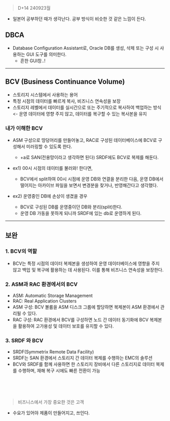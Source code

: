 <blockquote>
<p>D+14 240923월 </p>
</blockquote>
<ul>
<li>일본어 공부하던 때가 생각난다. 공부 방식이 비슷한 것 같은 느낌이 든다.</li>
</ul>
<h2 id="dbca">DBCA</h2>
<ul>
<li>Database Configuration Assistant로, Oracle DB를 생성, 삭제 또는 구성 시 사용하는 GUI 도구를 의미한다.<ul>
<li>흔한 GUI창..!
<img alt="" src="https://velog.velcdn.com/images/greendev/post/6cfca131-7700-418e-b225-0137f942b295/image.png" /> </li>
</ul>
</li>
</ul>
<hr />
<h2 id="bcv-business-continuance-volume">BCV (Business Continuance Volume)</h2>
<ul>
<li>스토리지 시스템에서 사용하는 용어</li>
<li>특정 시점의 데이터를 빠르게 복사, 비즈니스 연속성을 보장</li>
<li>스토리지 레벨에서 데이터를 실시간으로 또는 주기적으로 복사하여 백업하는 방식
&lt;- 운영 데이터에 영향 주지 않고, 데이터를 복구할 수 있는 복사본을 유지 </li>
</ul>
<h3 id="내가-이해한-bcv">내가 이해한 BCV</h3>
<ul>
<li><p>ASM 구성으로 땅덩어리를 만들어놓고, RAC로 구성된 데이터베이스에 BCV로 구성해서 미러링할 수 있도록 한다.</p>
<ul>
<li>+a로 SAN(전용망이라고 생각하면 된다) SRDF에도 BCV로 복제를 해둔다.</li>
</ul>
</li>
<li><p>ex1) 00시 시점의 데이터를 불러와! 한다면, </p>
<ul>
<li>BCV에서 split하여 00시 시점에 운영 DB와 연결을 분리한 다음, 운영 DB에서 떨어지는 아카이브 파일을 보면서 변경분을 찾거나, 반영해간다고 생각했다.</li>
</ul>
</li>
<li><p>ex2) 운영중인 DB에 손상이 생겼을 경우</p>
<ul>
<li>BCV로 구성된 DB를 운영중이던 DB와 분리(split)한다.</li>
<li>운영 DB 가동을 못하게 되니까 SRDF에 있는 db로 운영하게 된다.</li>
</ul>
</li>
</ul>
<hr />
<h2 id="보완">보완</h2>
<h3 id="1-bcv의-역할">1. BCV의 역할</h3>
<ul>
<li>BCV는 특정 시점의 데이터 복제본을 생성하여 운영 데이터베이스에 영향을 주지 않고 백업 및 복구에 활용하는 데 사용된다. 이를 통해 비즈니스 연속성을 보장한다.</li>
</ul>
<h3 id="2-asm과-rac-환경에서의-bcv">2. ASM과 RAC 환경에서의 BCV</h3>
<ul>
<li>ASM: Automatic Storage Management</li>
<li>RAC: Real Application Clusters</li>
<li>ASM 구성: BCV 볼륨을 ASM 디스크 그룹에 할당하면 복제본이 ASM 환경에서 관리될 수 있다.</li>
<li>RAC 구성: RAC 환경에서 BCV를 구성하면 노드 간 데이터 동기화에 BCV 복제본을 활용하여 고가용성 및 데이터 보호를 유지할 수 있다.</li>
</ul>
<h3 id="3-srdf-와-bcv">3. SRDF 와 BCV</h3>
<ul>
<li>SRDF(Symmetrix Remote Data Facility)</li>
<li>SRDF는 SAN 환경에서 스토리지 간 데이터 복제를 수행하는 EMC의 솔루션</li>
<li>BCV와 SRDF를 함께 사용하면 한 스토리지 장비에서 다른 스토리지로 데이터 복제를 수행하며, 재해 복구 시에도 빠른 전환이 가능</li>
</ul>
<p><br /><br /><br /></p>
<blockquote>
<p>비즈니스에서 가장 중요한 것은 고객</p>
</blockquote>
<ul>
<li>수요가 있어야 제품이 만들어지고, 쓰인다.</li>
</ul>